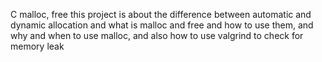C malloc, free
this project is about the difference between automatic and dynamic allocation and what
is malloc and free and how to use them, and why and when to use malloc, and also how to
use valgrind to check for memory leak
